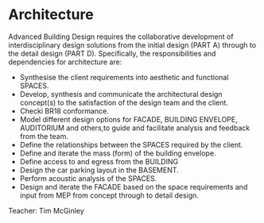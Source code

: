 # Architecture

Advanced Building Design requires the collaborative development of interdisciplinary design solutions from the initial design (PART A) through to the detail design (PART D). Specifically, the responsibilities and dependencies for architecture are:
* Synthesise the client requirements into aesthetic and functional SPACES.
* Develop, synthesis and communicate the architectural design concept(s) to the satisfaction of the design team and the client.
* Checki BR18 conformance.
* Model different design options for FACADE, BUILDING ENVELOPE, AUDITORIUM and others,to guide and facilitate analysis and feedback from the team.
* Define the relationships between the SPACES required by the client.
* Define and iterate the mass (form) of the building envelope.
* Define access to and egress from the BUILDING
* Design the car parking layout in the BASEMENT.
* Perform acoustic analysis of the SPACES.
* Design and iterate the FACADE based on the space requirements and input from MEP from concept through to detail design.


Teacher: Tim McGinley

